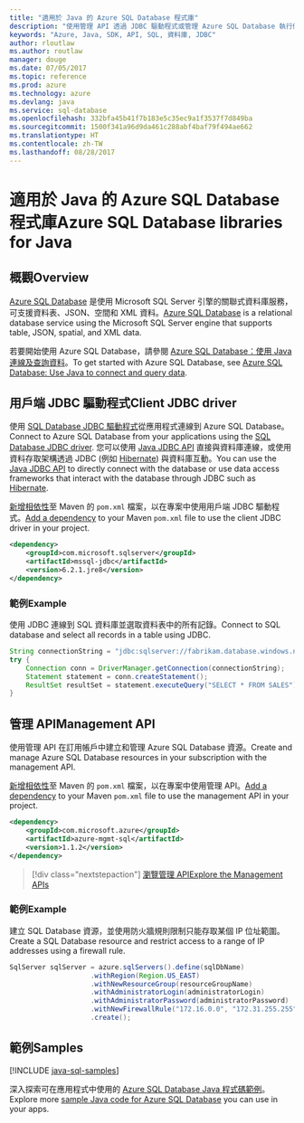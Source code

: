 ```yaml
---
title: "適用於 Java 的 Azure SQL Database 程式庫"
description: "使用管理 API 透過 JDBC 驅動程式或管理 Azure SQL Database 執行個體來連線到 Azure SQL Database。"
keywords: "Azure, Java, SDK, API, SQL, 資料庫, JDBC"
author: rloutlaw
ms.author: routlaw
manager: douge
ms.date: 07/05/2017
ms.topic: reference
ms.prod: azure
ms.technology: azure
ms.devlang: java
ms.service: sql-database
ms.openlocfilehash: 332bfa45b41f7b183e5c35ec9a1f3537f7d849ba
ms.sourcegitcommit: 1500f341a96d9da461c288abf4baf79f494ae662
ms.translationtype: HT
ms.contentlocale: zh-TW
ms.lasthandoff: 08/28/2017
---
```

# <a name="azure-sql-database-libraries-for-java"></a><span data-ttu-id="bf730-104">適用於 Java 的 Azure SQL Database 程式庫</span><span class="sxs-lookup"><span data-stu-id="bf730-104">Azure SQL Database libraries for Java</span></span>

## <a name="overview"></a><span data-ttu-id="bf730-105">概觀</span><span class="sxs-lookup"><span data-stu-id="bf730-105">Overview</span></span>

<span data-ttu-id="bf730-106">[Azure SQL Database](/azure/sql-database/sql-database-technical-overview) 是使用 Microsoft SQL Server 引擎的關聯式資料庫服務，可支援資料表、JSON、空間和 XML 資料。</span><span class="sxs-lookup"><span data-stu-id="bf730-106">[Azure SQL Database](/azure/sql-database/sql-database-technical-overview) is a relational database service using the Microsoft SQL Server engine that supports table, JSON, spatial, and XML data.</span></span> 

<span data-ttu-id="bf730-107">若要開始使用 Azure SQL Database，請參閱 [Azure SQL Database：使用 Java 連線及查詢資料](/azure/sql-database/sql-database-connect-query-java)。</span><span class="sxs-lookup"><span data-stu-id="bf730-107">To get started with Azure SQL Database, see [Azure SQL Database: Use Java to connect and query data](/azure/sql-database/sql-database-connect-query-java).</span></span>

## <a name="client-jdbc-driver"></a><span data-ttu-id="bf730-108">用戶端 JDBC 驅動程式</span><span class="sxs-lookup"><span data-stu-id="bf730-108">Client JDBC driver</span></span>

<span data-ttu-id="bf730-109">使用 [SQL Database JDBC 驅動程式](/sql/connect/jdbc/microsoft-jdbc-driver-for-sql-server)從應用程式連線到 Azure SQL Database。</span><span class="sxs-lookup"><span data-stu-id="bf730-109">Connect to Azure SQL Database from your applications using the [SQL Database JDBC driver](/sql/connect/jdbc/microsoft-jdbc-driver-for-sql-server).</span></span> <span data-ttu-id="bf730-110">您可以使用 [Java JDBC API](https://docs.oracle.com/javase/8/docs/technotes/guides/jdbc/) 直接與資料庫連線，或使用資料存取架構透過 JDBC (例如 [Hibernate](http://hibernate.org/)) 與資料庫互動。</span><span class="sxs-lookup"><span data-stu-id="bf730-110">You can use the [Java JDBC API](https://docs.oracle.com/javase/8/docs/technotes/guides/jdbc/) to directly connect with the database or use data access frameworks that interact with the database through JDBC such as [Hibernate](http://hibernate.org/).</span></span>

<span data-ttu-id="bf730-111">[新增相依性](https://maven.apache.org/guides/getting-started/index.html#How_do_I_use_external_dependencies)至 Maven 的 `pom.xml` 檔案，以在專案中使用用戶端 JDBC 驅動程式。</span><span class="sxs-lookup"><span data-stu-id="bf730-111">[Add a dependency](https://maven.apache.org/guides/getting-started/index.html#How_do_I_use_external_dependencies) to your Maven `pom.xml` file to use the client JDBC driver in your project.</span></span>


```XML
<dependency>
    <groupId>com.microsoft.sqlserver</groupId>
    <artifactId>mssql-jdbc</artifactId>
    <version>6.2.1.jre8</version>
</dependency>
```   

### <a name="example"></a><span data-ttu-id="bf730-112">範例</span><span class="sxs-lookup"><span data-stu-id="bf730-112">Example</span></span>

<span data-ttu-id="bf730-113">使用 JDBC 連線到 SQL 資料庫並選取資料表中的所有記錄。</span><span class="sxs-lookup"><span data-stu-id="bf730-113">Connect to SQL database and select all records in a table using JDBC.</span></span>

```java
String connectionString = "jdbc:sqlserver://fabrikam.database.windows.net:1433;database=fiber;user=raisa;password=testpass;encrypt=true;hostNameInCertificate=*.database.windows.net;loginTimeout=30;";
try {
    Connection conn = DriverManager.getConnection(connectionString);
    Statement statement = conn.createStatement();
    ResultSet resultSet = statement.executeQuery("SELECT * FROM SALES");
}  
```

## <a name="management-api"></a><span data-ttu-id="bf730-114">管理 API</span><span class="sxs-lookup"><span data-stu-id="bf730-114">Management API</span></span>

<span data-ttu-id="bf730-115">使用管理 API 在訂用帳戶中建立和管理 Azure SQL Database 資源。</span><span class="sxs-lookup"><span data-stu-id="bf730-115">Create and manage Azure SQL Database resources in your subscription with the management API.</span></span>   

<span data-ttu-id="bf730-116">[新增相依性](https://maven.apache.org/guides/getting-started/index.html#How_do_I_use_external_dependencies)至 Maven 的 `pom.xml` 檔案，以在專案中使用管理 API。</span><span class="sxs-lookup"><span data-stu-id="bf730-116">[Add a dependency](https://maven.apache.org/guides/getting-started/index.html#How_do_I_use_external_dependencies) to your Maven `pom.xml` file to use the management API in your project.</span></span>


```XML
<dependency>
    <groupId>com.microsoft.azure</groupId>
    <artifactId>azure-mgmt-sql</artifactId>
    <version>1.1.2</version>
</dependency>
```

> [!div class="nextstepaction"]
> [<span data-ttu-id="bf730-117">瀏覽管理 API</span><span class="sxs-lookup"><span data-stu-id="bf730-117">Explore the Management APIs</span></span>](/java/api/overview/azure/sql/managementapi)

### <a name="example"></a><span data-ttu-id="bf730-118">範例</span><span class="sxs-lookup"><span data-stu-id="bf730-118">Example</span></span>

<span data-ttu-id="bf730-119">建立 SQL Database 資源，並使用防火牆規則限制只能存取某個 IP 位址範圍。</span><span class="sxs-lookup"><span data-stu-id="bf730-119">Create a SQL Database resource and restrict access to a range of IP addresses using a firewall rule.</span></span>

```java
SqlServer sqlServer = azure.sqlServers().define(sqlDbName)
                    .withRegion(Region.US_EAST)
                    .withNewResourceGroup(resourceGroupName)
                    .withAdministratorLogin(administratorLogin)
                    .withAdministratorPassword(administratorPassword)
                    .withNewFirewallRule("172.16.0.0", "172.31.255.255")
                    .create();
```

## <a name="samples"></a><span data-ttu-id="bf730-120">範例</span><span class="sxs-lookup"><span data-stu-id="bf730-120">Samples</span></span>

[!INCLUDE [java-sql-samples](../docs-ref-conceptual/includes/sql.md)]

<span data-ttu-id="bf730-121">深入探索可在應用程式中使用的 [Azure SQL Database Java 程式碼範例](https://azure.microsoft.com/resources/samples/?platform=java&term=SQL)。</span><span class="sxs-lookup"><span data-stu-id="bf730-121">Explore more [sample Java code for Azure SQL Database](https://azure.microsoft.com/resources/samples/?platform=java&term=SQL) you can use in your apps.</span></span>